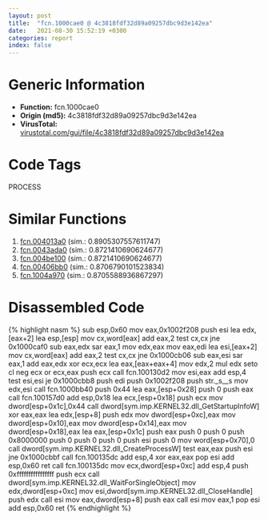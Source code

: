```yaml
---
layout: post
title:  "fcn.1000cae0 @ 4c3818fdf32d89a09257dbc9d3e142ea"
date:   2021-08-30 15:52:19 +0300
categories: report
index: false
---
```


# Generic Information
- **Function:** fcn.1000cae0
- **Origin (md5):** 4c3818fdf32d89a09257dbc9d3e142ea
- **VirusTotal:** [virustotal.com/gui/file/4c3818fdf32d89a09257dbc9d3e142ea][virustotal_ref]

# Code Tags
<span class="tag" id="PROCESS">PROCESS</span>


# Similar Functions

1. [fcn.004013a0][similar_1_ref] (sim.: 0.8905307557611747)
2. [fcn.0043ada0][similar_2_ref] (sim.: 0.8721410690624677)
3. [fcn.004be100][similar_3_ref] (sim.: 0.8721410690624677)
4. [fcn.00406bb0][similar_4_ref] (sim.: 0.8706790101523834)
5. [fcn.1004a970][similar_5_ref] (sim.: 0.8705588936867297)


# Disassembled Code

{% highlight nasm %}
sub esp,0x60
mov eax,0x1002f208
push esi
lea edx,[eax+2]
lea esp,[esp]
mov cx,word[eax]
add eax,2
test cx,cx
jne 0x1000caf0
sub eax,edx
sar eax,1
mov edx,eax
mov eax,edi
lea esi,[eax+2]
mov cx,word[eax]
add eax,2
test cx,cx
jne 0x1000cb06
sub eax,esi
sar eax,1
add eax,edx
xor ecx,ecx
lea eax,[eax+eax+4]
mov edx,2
mul edx
seto cl
neg ecx
or ecx,eax
push ecx
call fcn.100130d2
mov esi,eax
add esp,4
test esi,esi
je 0x1000cbb8
push edi
push 0x1002f208
push str._s__s
mov edx,esi
call fcn.1000bb40
push 0x44
lea eax,[esp+0x28]
push 0
push eax
call fcn.100157d0
add esp,0x18
lea ecx,[esp+0x18]
push ecx
mov dword[esp+0x1c],0x44
call dword[sym.imp.KERNEL32.dll_GetStartupInfoW]
xor eax,eax
lea edx,[esp+8]
push edx
mov dword[esp+0xc],eax
mov dword[esp+0x10],eax
mov dword[esp+0x14],eax
mov dword[esp+0x18],eax
lea eax,[esp+0x1c]
push eax
push 0
push 0
push 0x8000000
push 0
push 0
push 0
push esi
push 0
mov word[esp+0x70],0
call dword[sym.imp.KERNEL32.dll_CreateProcessW]
test eax,eax
push esi
jne 0x1000cbbf
call fcn.100135dc
add esp,4
xor eax,eax
pop esi
add esp,0x60
ret
call fcn.100135dc
mov ecx,dword[esp+0xc]
add esp,4
push 0xffffffffffffffff
push ecx
call dword[sym.imp.KERNEL32.dll_WaitForSingleObject]
mov edx,dword[esp+0xc]
mov esi,dword[sym.imp.KERNEL32.dll_CloseHandle]
push edx
call esi
mov eax,dword[esp+8]
push eax
call esi
mov eax,1
pop esi
add esp,0x60
ret
{% endhighlight %}


[similar_1_ref]: /report/fcn.004013a0@e9782a46c2d4ab52d9b2b1b712934fbe
[similar_2_ref]: /report/fcn.0043ada0@3e981d1767f44f5fe2446a49ffe52f4e
[similar_3_ref]: /report/fcn.004be100@7453c96a6fbd42ec690b8deb53eafcba
[similar_4_ref]: /report/fcn.00406bb0@0aa2d73a5300dff2412388945614b507
[similar_5_ref]: /report/fcn.1004a970@2585b133c2e70968905cce13b1fc2654
[virustotal_ref]: https://www.virustotal.com/gui/file/4c3818fdf32d89a09257dbc9d3e142ea